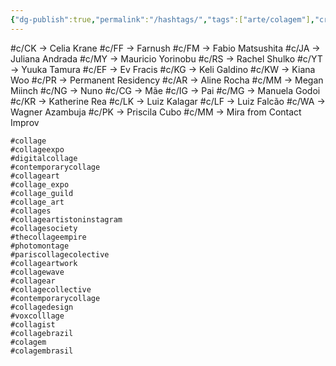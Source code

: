 ```yaml
---
{"dg-publish":true,"permalink":"/hashtags/","tags":["arte/colagem"],"created":"2023-12-12T21:42:44.776-05:00","updated":"2024-01-08T09:57:58.824-05:00"}
---
```



#c/CK → Celia Krane
#c/FF → Farnush
#c/FM → Fabio Matsushita
#c/JA → Juliana Andrada
#c/MY → Mauricio Yorinobu
#c/RS → Rachel Shulko
#c/YT → Yuuka Tamura
#c/EF → Ev Fracis
#c/KG → Keli Galdino
#c/KW → Kiana Woo
#c/PR → Permanent Residency
#c/AR → Aline Rocha
#c/MM → Megan Miinch
#c/NG → Nuno
#c/CG → Mãe
#c/IG → Pai
#c/MG → Manuela Godoi
#c/KR → Katherine Rea
#c/LK → Luiz Kalagar
#c/LF → Luiz Falcão
#c/WA → Wagner Azambuja
#c/PK → Priscila Cubo
#c/MM → Mira from Contact Improv

```
#collage
#collageexpo
#digitalcollage
#contemporarycollage
#collageart
#collage_expo
#collage_guild
#collage_art
#collages
#collageartistoninstagram
#collagesociety
#thecollageempire
#photomontage
#pariscollagecolective
#collageartwork
#collagewave
#collagear
#collagecollective
#contemporarycollage
#collagedesign
#voxcolllage
#collagist
#collagebrazil
#colagem
#colagembrasil
```
